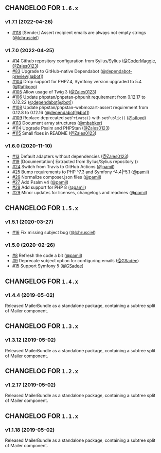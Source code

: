 ## CHANGELOG FOR `1.6.x`

### v1.7.1 (2022-04-26)

- [#118](https://github.com/Sylius/SyliusMailerBundle/issues/118) [Sender] Assert recipient emails are always not empty strings ([@lchrusciel](https://github.com/lchrusciel))

### v1.7.0 (2022-04-25)

- [#14](https://github.com/Sylius/SyliusMailerBundle/issues/14) Github repository configuration from Sylius/Sylius ([@CoderMaggie](https://github.com/CoderMaggie), [@Zales0123](https://github.com/Zales0123))
- [#83](https://github.com/Sylius/SyliusMailerBundle/issues/83) Upgrade to GitHub-native Dependabot ([@dependabot-preview](https://github.com/dependabot-preview)[[@bot](https://github.com/bot)])
- [#104](https://github.com/Sylius/SyliusMailerBundle/issues/104) Drop support for PHP7.4, Symfony version upgraded to 5.4 ([@Rafikooo](https://github.com/Rafikooo))
- [#105](https://github.com/Sylius/SyliusMailerBundle/issues/105) Allow usage of Twig 3 ([@Zales0123](https://github.com/Zales0123))
- [#106](https://github.com/Sylius/SyliusMailerBundle/issues/106) Update phpstan/phpstan-phpunit requirement from 0.12.17 to 0.12.22 ([@dependabot](https://github.com/dependabot)[[@bot](https://github.com/bot)])
- [#108](https://github.com/Sylius/SyliusMailerBundle/issues/108) Update phpstan/phpstan-webmozart-assert requirement from 0.12.8 to 0.12.16 ([@dependabot](https://github.com/dependabot)[[@bot](https://github.com/bot)])
- [#109](https://github.com/Sylius/SyliusMailerBundle/issues/109) Replace deprecated `setPrivate()` with `setPublic()` ([@stloyd](https://github.com/stloyd))
- [#113](https://github.com/Sylius/SyliusMailerBundle/issues/113) Document array structures ([@mbabker](https://github.com/mbabker))
- [#114](https://github.com/Sylius/SyliusMailerBundle/issues/114) Upgrade Psalm and PHPStan ([@Zales0123](https://github.com/Zales0123))
- [#115](https://github.com/Sylius/SyliusMailerBundle/issues/115) Small fixes in README ([@Zales0123](https://github.com/Zales0123))

### v1.6.0 (2020-11-10)

- [#13](https://github.com/Sylius/SyliusMailerBundle/issues/13) Default adapters without dependencies ([@Zales0123](https://github.com/Zales0123))
- [#19](https://github.com/Sylius/SyliusMailerBundle/issues/19) [Documentation] Extracted from Sylius/Sylius repository ()
- [#24](https://github.com/Sylius/SyliusMailerBundle/issues/24) Switch from Travis to GitHub Actions ([@pamil](https://github.com/pamil))
- [#25](https://github.com/Sylius/SyliusMailerBundle/issues/25) Bump requirements to PHP ^7.3 and Symfony ^4.4|^5.1 ([@pamil](https://github.com/pamil))
- [#26](https://github.com/Sylius/SyliusMailerBundle/issues/26) Normalize composer.json files ([@pamil](https://github.com/pamil))
- [#27](https://github.com/Sylius/SyliusMailerBundle/issues/27) Add Psalm v4 ([@pamil](https://github.com/pamil))
- [#28](https://github.com/Sylius/SyliusMailerBundle/issues/28) Add support for PHP 8 ([@pamil](https://github.com/pamil))
- [#29](https://github.com/Sylius/SyliusMailerBundle/issues/29) Minor updates for licenses, changelogs and readmes ([@pamil](https://github.com/pamil))

## CHANGELOG FOR `1.5.x`

### v1.5.1 (2020-03-27)

- [#16](https://github.com/Sylius/SyliusMailerBundle/issues/16) Fix missing subject bug ([@lchrusciel](https://github.com/lchrusciel))

### v1.5.0 (2020-02-26)

- [#8](https://github.com/Sylius/SyliusMailerBundle/issues/8) Refresh the code a bit ([@pamil](https://github.com/pamil))
- [#9](https://github.com/Sylius/SyliusMailerBundle/issues/9) Deprecate subject option for configuring emails ([@GSadee](https://github.com/GSadee))
- [#15](https://github.com/Sylius/SyliusMailerBundle/issues/15) Support Symfony 5 ([@GSadee](https://github.com/GSadee))

## CHANGELOG FOR `1.4.x`

### v1.4.4 (2019-05-02)

Released MailerBundle as a standalone package, containing a subtree split of Mailer component.

## CHANGELOG FOR `1.3.x`

### v1.3.12 (2019-05-02)

Released MailerBundle as a standalone package, containing a subtree split of Mailer component.

## CHANGELOG FOR `1.2.x`

### v1.2.17 (2019-05-02)

Released MailerBundle as a standalone package, containing a subtree split of Mailer component.

## CHANGELOG FOR `1.1.x`

### v1.1.18 (2019-05-02)

Released MailerBundle as a standalone package, containing a subtree split of Mailer component.
